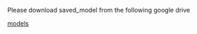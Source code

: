 Please download saved_model from the following google drive

[models](https://drive.google.com/drive/folders/1spT1gTUSkm4mP_mTiW0CES2dqKgLPRq_?usp=drive_link)
